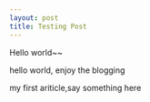 ```yaml
---
layout: post
title: Testing Post
---
```


Hello world~~

hello world, enjoy the blogging
<!-- more -->
<p>my first ariticle,say something here</p>
